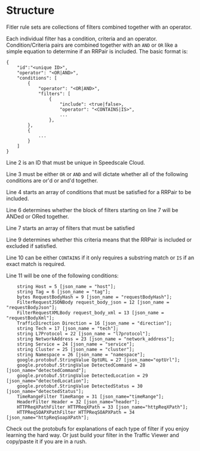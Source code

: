 # Structure

Fitler rule sets are collections of filters combined together with an operator.

Each individual filter has a condition, criteria and an operator. Condition/Criteria pairs are combined together with an `AND` or `OR` like a simple equation to determine if an RRPair is included. The basic format is:

```
{
    "id":"<unique ID>",
    "operator": "<OR|AND>",
    "conditions": [
        {
            "operator": "<OR|AND>",
            "filters": [
                {
                    "include": <true|false>,
                    "operator": "<CONTAINS|IS>",
                    ...
                },
        },
        {
            ...
        }
    ]
}
```

Line 2 is an ID that must be unique in Speedscale Cloud.

Line 3 must be either `OR` or `AND` and will dictate whether all of the following conditions are or'd or and'd together.

Line 4 starts an array of conditions that must be satisfied for a RRPair to be included.

Line 6 determines whether the block of filters starting on line 7 will be ANDed or ORed together.

Line 7 starts an array of filters that must be satisfied

Line 9 determines whether this criteria means that the RRPair is included or excluded if satisfied.

Line 10 can be either `CONTAINS` if it only requires a substring match or `IS` if an exact match is required.

Line 11 will be one of the following conditions:

```
    string Host = 5 [json_name = "host"];
    string Tag = 6 [json_name = "tag"];
    bytes RequestBodyHash = 9 [json_name = "requestBodyHash"];
    FilterRequestJSONBody request_body_json = 12 [json_name = "requestBodyJson"];
    FilterRequestXMLBody request_body_xml = 13 [json_name = "requestBodyXml"];
    TrafficDirection Direction = 16 [json_name = "direction"];
    string Tech = 17 [json_name = "tech"];
    string L7Protocol = 22 [json_name = "l7protocol"];
    string NetworkAddress = 23 [json_name = "network_address"];
    string Service = 24 [json_name = "service"];
    string Cluster = 25 [json_name = "cluster"];
    string Namespace = 26 [json_name = "namespace"];
    google.protobuf.StringValue OptURL = 27 [json_name="optUrl"];
    google.protobuf.StringValue DetectedCommand = 28 [json_name="detectedCommand"];
    google.protobuf.StringValue DetectedLocation = 29 [json_name="detectedLocation"];
    google.protobuf.StringValue DetectedStatus = 30 [json_name="detectedStatus"];
    TimeRangeFilter TimeRange = 31 [json_name="timeRange"];
    HeaderFilter Header = 32 [json_name="header"];
    HTTPReqXPathFilter HTTPReqXPath = 33 [json_name="httpReqXPath"];
    HTTPReqSOAPXPathFilter HTTPReqSOAPXPath = 34 [json_name="httpReqSoapXPath"];
```

Check out the protobufs for explanations of each type of filter if you enjoy learning the hard way. Or just build your filter in the Traffic Viewer and copy/paste it if you are in a rush.
